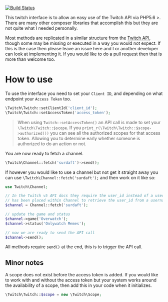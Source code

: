 [![Build Status](https://travis-ci.org/surdaft/twitch-interface.svg?branch=master)](https://travis-ci.org/surdaft/twitch-interface)

This twitch interface is to allow an easy use of the Twitch API via PHP5.6 >. There are many other composer libraries that accomplish this but they are not quite what I needed personally.

Most methods are replicated in a similar structure from the [Twitch API](https://dev.twitch.tv), though some may be missing or executed in a way you would not expect.
If this is the case then please leave an issue here and I or another developer can look at implementing it. If you would like to do a pull request then that is more than welcome too.

# How to use
To use the interface you need to set your `Client ID`, and depending on what endpoint your `Access Token` too.
```php
\Twitch\Twitch::setClientId('client_id');
\Twitch\Twitch::setAccessToken('access_token');
```

 > When using `Twitch::setAccessToken()` an API call is made to set your `\Twitch\Twitch::$scope`. If you `print_r(\Twitch\Twitch::$scope->authorized())` you can see all the authorized scopes for that access token. Allowing you to determine early whether someone is authorized to do an action or not.

You are now ready to fetch a channel.
```php
\Twitch\Channel::fetch('surdaft')->send();
```

If however you would like to use a channel but not get it straight away you can use `\Twitch\Channel::fetch('surdaft');` and then work on it like so:
```php
use Twitch\Channel;

// In the Twitch v5 API docs they require the user_id instead of a username. A new method
// has been placed within Channel to retrieve the user_id from a username for this reason.
$channel = Channel::fetch('surdaft');

// update the game and status
$channel->game('Overwatch');
$channel->status('Onlywatch Memes');

// now we are ready to send the API call
$channel->send();
```

All methods require `send()` at the end, this is to trigger the API call.

## Minor notes

A scope does not exist before the access token is added. If you would like to work with and without the access token but your system works around the availability of a scope, then add this in your code when it initializes.
```php
\Twitch\Twitch::$scope = new \Twitch\Scope;
```
